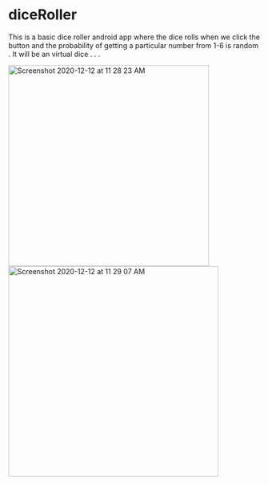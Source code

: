 # diceRoller
This is a basic dice roller android app where the dice rolls when we click the button and the probability of getting a particular number from 1-6 is random . It will be an virtual dice
.
.
.


<img width="401" alt="Screenshot 2020-12-12 at 11 28 23 AM" src="https://user-images.githubusercontent.com/62813305/101976840-4913c180-3c6f-11eb-80c9-acbcadce8bf0.png">








<img width="420" alt="Screenshot 2020-12-12 at 11 29 07 AM" src="https://user-images.githubusercontent.com/62813305/101976846-59c43780-3c6f-11eb-97b9-a58870cded0d.png">

